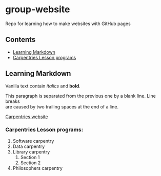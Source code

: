 # group-website
Repo for learning how to make websites with GitHub pages

## Contents
* [Learning Markdown](#learning-markdown)
* [Carpentries Lesson programs](#carpentries-lesson-programs)

## Learning Markdown

Vanilla text contain *italics* and **bold**.

This paragraph is separated from the previous one by a blank line.
Line breaks  
are caused by two trailing spaces at the end of a line.

[Carpentries website](https://carpentries.org/)

### Carpentries Lesson programs:
1. Software carpentry
2. Data carpentry
3. Library carpentry
    1. Section 1
    2. Section 2
4. Philosophers carpentry
